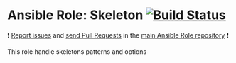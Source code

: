 # Ansible Role: Skeleton [![Build Status](https://travis-ci.org/manala/ansible-role-skeleton.svg?branch=master)](https://travis-ci.org/manala/ansible-role-skeleton)

:exclamation: [Report issues](https://github.com/manala/ansible-roles/issues) and [send Pull Requests](https://github.com/manala/ansible-roles/pulls) in the [main Ansible Role repository](https://github.com/manala/ansible-roles) :exclamation:

This role handle skeletons patterns and options
